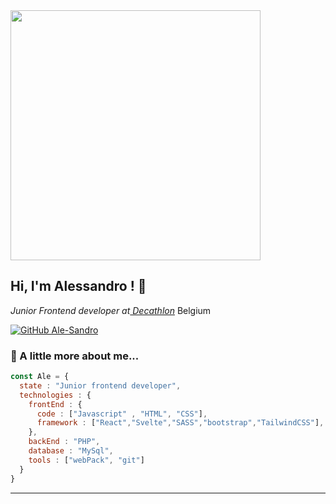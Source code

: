<img src="https://media.giphy.com/media/icUEIrjnUuFCWDxFpU/giphy.gif" width="400">

<h2> Hi, I'm  Alessandro ! 👋</h2>
<p><em>Junior Frontend developer at<a href="https://www.decathlon.be/fr/"> Decathlon</a></em> Belgium</p>


[![GitHub Ale-Sandro](https://img.shields.io/github/followers/ale-sandro?label=follow&style=social)](https://github.com/Ale-Sandro)


### 📑 A little more about me...  

```javascript
const Ale = {
  state : "Junior frontend developer",
  technologies : {
    frontEnd : {
      code : ["Javascript" , "HTML", "CSS"],
      framework : ["React","Svelte","SASS","bootstrap","TailwindCSS"],
    },
    backEnd : "PHP",
    database : "MySql", 
    tools : ["webPack", "git"]
  }
}
```



---
